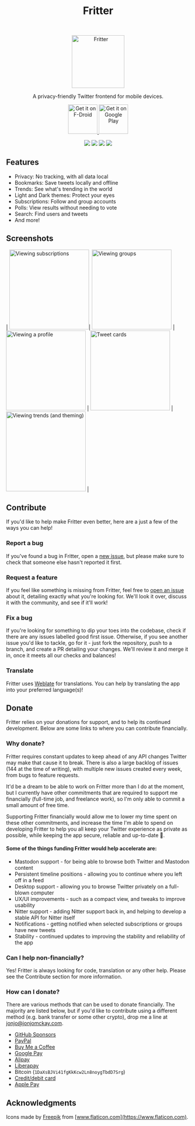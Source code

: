 <h1 align="center"> Fritter </h1> <br>
<p align="center">
  <a href="https://github.com/jonjomckay/fritter">
    <img alt="Fritter" title="Fritter" src="http://i.imgur.com/xmO9MTv.png" width="144">
  </a>
</p>

<p align="center">
  A privacy-friendly Twitter frontend for mobile devices.
</p>

<p align="center">
  <a href="https://f-droid.org/packages/com.jonjomckay.fritter/">
    <img src="https://fdroid.gitlab.io/artwork/badge/get-it-on.png"
       alt="Get it on F-Droid"
       height="80">
   </a>
   <a href="https://play.google.com/store/apps/details?id=com.jonjomckay.fritter">
     <img src="https://play.google.com/intl/en_us/badges/static/images/badges/en_badge_web_generic.png" 
       alt="Get it on Google Play"
       height="80">
   </a>
</p>

<p align="center">
<a href="https://github.com/jonjomckay/fritter/releases" alt="GitHub release"><img src="https://img.shields.io/github/release/jonjomckay/fritter.svg" ></a>
<a href="/LICENSE" alt="License: MIT"><img src="https://img.shields.io/badge/License-MIT-blue.svg"></a>
<a href="https://github.com/jonjomckay/fritter/actions" alt="Build Status"><img src="https://github.com/jonjomckay/fritter/workflows/ci/badge.svg?branch=dev&event=push"></a>
<a href="https://hosted.weblate.org/engage/fritter/" alt="Translation Status"><img src="https://hosted.weblate.org/widgets/fritter/-/svg-badge.svg"></a>
</p>

## Features

* Privacy: No tracking, with all data local
* Bookmarks: Save tweets locally and offline
* Trends: See what's trending in the world
* Light and Dark themes: Protect your eyes
* Subscriptions: Follow and group accounts
* Polls: View results without needing to vote
* Search: Find users and tweets
* And more!

## Screenshots

| <img alt="Viewing subscriptions" src="https://fritter.cc/static/img/screenshot-subscriptions-300.662ad4d0cdd7.webp" width="218"/>| <img alt="Viewing groups" src="https://fritter.cc/static/img/screenshot-groups-300.ed850f7f077e.webp" width="218"/> | <img alt="Viewing a profile" src="https://fritter.cc/static/img/screenshot-profile-300.2689643a9596.webp" width="218"/> | <img alt="Tweet cards" src="https://fritter.cc/static/img/screenshot-cards-300.bc0e1aa4558d.webp" width="218"/> | <img alt="Viewing trends (and theming)" src="https://fritter.cc/static/img/screenshot-trends-300.f6519f716bd1.webp" width="218"/> |

## Contribute
If you'd like to help make Fritter even better, here are a just a few of the ways you can help!

### Report a bug
If you've found a bug in Fritter, open a [new issue](https://github.com/jonjomckay/fritter/issues/new/choose), but please make sure to check that someone else hasn't reported it first.

### Request a feature
If you feel like something is missing from Fritter, feel free to [open an issue](https://github.com/jonjomckay/fritter/issues/new/choose) about it, detailing exactly what you're looking for. We'll look it over, discuss it with the community, and see if it'll work!

### Fix a bug
If you're looking for something to dip your toes into the codebase, check if there are any issues labelled good first issue. Otherwise, if you see another issue you'd like to tackle, go for it - just fork the repository, push to a branch, and create a PR detailing your changes. We'll review it and merge it in, once it meets all our checks and balances!

### Translate
Fritter uses [Weblate](https://hosted.weblate.org/engage/fritter/) for translations. You can help by translating the app into your preferred language(s)!

## Donate
Fritter relies on your donations for support, and to help its continued development. Below are some links to where you can contribute financially.

### Why donate?
Fritter requires constant updates to keep ahead of any API changes Twitter may make that cause it to break. There is also a large backlog of issues (144 at the time of writing), with multiple new issues created every week, from bugs to feature requests.

It'd be a dream to be able to work on Fritter more than I do at the moment, but I currently have other commitments that are required to support me financially (full-time job, and freelance work), so I'm only able to commit a small amount of free time.

Supporting Fritter financially would allow me to lower my time spent on these other commitments, and increase the time I'm able to spend on developing Fritter to help you all keep your Twitter experience as private as possible, while keeping the app secure, reliable and up-to-date 💖.

#### Some of the things funding Fritter would help accelerate are:

* Mastodon support - for being able to browse both Twitter and Mastodon content
* Persistent timeline positions - allowing you to continue where you left off in a feed
* Desktop support - allowing you to browse Twitter privately on a full-blown computer
* UX/UI improvements - such as a compact view, and tweaks to improve usability
* Nitter support - adding Nitter support back in, and helping to develop a stable API for Nitter itself
* Notifications - getting notified when selected subscriptions or groups have new tweets
* Stability - continued updates to improving the stability and reliability of the app

### Can I help non-financially?
Yes! Fritter is always looking for code, translation or any other help. Please see the Contribute section for more information.

### How can I donate?
There are various methods that can be used to donate financially. The majority are listed below, but if you'd like to contribute using a different method (e.g. bank transfer or some other crypto), drop me a line at [jonjo@jonjomckay.com](mailto:jonjo@jonjomckay.com).

* [GitHub Sponsors](https://github.com/sponsors/jonjomckay)
* [PayPal](https://github.com/sponsors/jonjomckay)
* [Buy Me a Coffee](https://github.com/sponsors/jonjomckay)
* [Google Pay](https://donate.stripe.com/eVa9BRgEd9R4et2cMM)
* [Alipay](https://donate.stripe.com/eVa9BRgEd9R4et2cMM)
* [Liberapay](https://liberapay.com/jonjomckay/)
* Bitcoin (`1DaXsBJVi41fgKkKcw2Ln8noygTbdD7Srg`)
* [Credit/debit card](https://donate.stripe.com/eVa9BRgEd9R4et2cMM)
* [Apple Pay](https://donate.stripe.com/eVa9BRgEd9R4et2cMM)

## Acknowledgments

Icons made by [Freepik](https://www.freepik.com) from [www.flaticon.com](https://www.flaticon.com).

